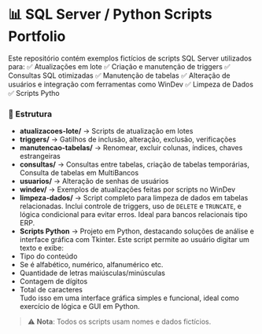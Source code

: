 # 📊 SQL Server / Python Scripts Portfolio

Este repositório contém exemplos fictícios de scripts SQL Server utilizados para:
✅ Atualizações em lote
✅ Criação e manutenção de triggers
✅ Consultas SQL otimizadas
✅ Manutenção de tabelas
✅ Alteração de usuários e integração com ferramentas como WinDev
✅ Limpeza de Dados
✅ Scripts Pytho

### 📁 Estrutura
- **atualizacoes-lote/** → Scripts de atualização em lotes
- **triggers/** → Gatilhos de inclusão, alteração, exclusão, verificações
- **manutencao-tabelas/** → Renomear, excluir colunas, índices, chaves estrangeiras
- **consultas/** → Consultas entre tabelas, criação de tabelas temporárias, Consulta de tabelas em MultiBancos
- **usuarios/** → Alteração de senhas de usuários
- **windev/** → Exemplos de atualizações feitas por scripts no WinDev
- **limpeza-dados/** → Script completo para limpeza de dados em tabelas relacionadas. 
  Inclui controle de triggers, uso de `DELETE` e `TRUNCATE`, e lógica condicional para evitar erros. 
  Ideal para bancos relacionais tipo ERP.
- **Scripts Python** → Projeto em Python, destacando soluções de análise e interface gráfica com Tkinter.
Este script permite ao usuário digitar um texto e exibe:
- Tipo do conteúdo
- Se é alfabético, numérico, alfanumérico etc.
- Quantidade de letras maiúsculas/minúsculas
- Contagem de dígitos
- Total de caracteres  
Tudo isso em uma interface gráfica simples e funcional, ideal como exercício de lógica e GUI em Python.


> ⚠️ **Nota**: Todos os scripts usam nomes e dados fictícios.
